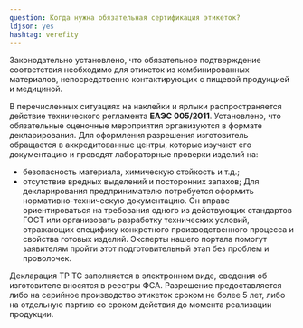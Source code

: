```yaml
---
question: Когда нужна обязательная сертификация этикеток?
ldjson: yes
hashtag: verefity
---
```


Законодательно установлено, что обязательное подтверждение соответствия необходимо для этикеток из комбинированных материалов, непосредственно контактирующих с пищевой продукцией и медициной.

В перечисленных ситуациях на наклейки и ярлыки распространяется действие технического регламента **ЕАЭС 005/2011**. Установлено, что обязательные оценочные мероприятия организуются в формате декларирования. Для оформления разрешения изготовитель обращается в аккредитованные центры, которые изучают его документацию и проводят лабораторные проверки изделий на:

* безопасность материала, химическую стойкость и т.д.;
* отсутствие вредных выделений и посторонних запахов;
Для декларирования предпринимателю потребуется оформить нормативно-техническую документацию. Он вправе ориентироваться на требования одного из действующих стандартов ГОСТ или организовать разработку технических условий, отражающих специфику конкретного производственного процесса и свойства готовых изделий. Эксперты нашего портала помогут заявителям пройти этот подготовительный этап без проблем и проволочек. 

Декларация ТР ТС заполняется в электронном виде, сведения об изготовителе вносятся в реестры ФСА. Разрешение предоставляется либо на серийное производство этикеток сроком не более 5 лет, либо на отдельную партию со сроком действия до момента реализации продукции.
